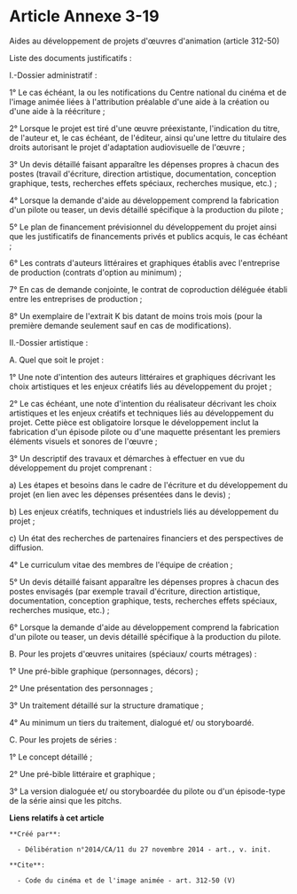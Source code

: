 # Article Annexe 3-19

Aides au développement de projets d'œuvres d'animation (article 312-50) 

Liste des documents justificatifs : 

I.-Dossier administratif : 

1° Le cas échéant, la ou les notifications du Centre national du cinéma et de l'image animée liées à l'attribution préalable
d'une aide à la création ou d'une aide à la réécriture ; 

2° Lorsque le projet est tiré d'une œuvre préexistante, l'indication du titre, de l'auteur et, le cas échéant, de l'éditeur,
ainsi qu'une lettre du titulaire des droits autorisant le projet d'adaptation audiovisuelle de l'œuvre ; 

3° Un devis détaillé faisant apparaître les dépenses propres à chacun des postes (travail d'écriture, direction artistique,
documentation, conception graphique, tests, recherches effets spéciaux, recherches musique, etc.) ; 

4° Lorsque la demande d'aide au développement comprend la fabrication d'un pilote ou teaser, un devis détaillé spécifique à
la production du pilote ; 

5° Le plan de financement prévisionnel du développement du projet ainsi que les justificatifs de financements privés et
publics acquis, le cas échéant ; 

6° Les contrats d'auteurs littéraires et graphiques établis avec l'entreprise de production (contrats d'option au minimum) ; 

7° En cas de demande conjointe, le contrat de coproduction déléguée établi entre les entreprises de production ; 

8° Un exemplaire de l'extrait K bis datant de moins trois mois (pour la première demande seulement sauf en cas de
modifications). 

II.-Dossier artistique : 

A. Quel que soit le projet : 

1° Une note d'intention des auteurs littéraires et graphiques décrivant les choix artistiques et les enjeux créatifs liés au
développement du projet ; 

2° Le cas échéant, une note d'intention du réalisateur décrivant les choix artistiques et les enjeux créatifs et techniques
liés au développement du projet. Cette pièce est obligatoire lorsque le développement inclut la fabrication d'un épisode
pilote ou d'une maquette présentant les premiers éléments visuels et sonores de l'œuvre ; 

3° Un descriptif des travaux et démarches à effectuer en vue du développement du projet comprenant : 

a) Les étapes et besoins dans le cadre de l'écriture et du développement du projet (en lien avec les dépenses présentées dans
le devis) ; 

b) Les enjeux créatifs, techniques et industriels liés au développement du projet ; 

c) Un état des recherches de partenaires financiers et des perspectives de diffusion. 

4° Le curriculum vitae des membres de l'équipe de création ; 

5° Un devis détaillé faisant apparaître les dépenses propres à chacun des postes envisagés (par exemple travail d'écriture,
direction artistique, documentation, conception graphique, tests, recherches effets spéciaux, recherches musique, etc.) ; 

6° Lorsque la demande d'aide au développement comprend la fabrication d'un pilote ou teaser, un devis détaillé spécifique à
la production du pilote. 

B. Pour les projets d'œuvres unitaires (spéciaux/ courts métrages) : 

1° Une pré-bible graphique (personnages, décors) ; 

2° Une présentation des personnages ; 

3° Un traitement détaillé sur la structure dramatique ; 

4° Au minimum un tiers du traitement, dialogué et/ ou storyboardé. 

C. Pour les projets de séries : 

1° Le concept détaillé ; 

2° Une pré-bible littéraire et graphique ; 

3° La version dialoguée et/ ou storyboardée du pilote ou d'un épisode-type de la série ainsi que les pitchs.

**Liens relatifs à cet article**

	**Créé par**:

	  - Délibération n°2014/CA/11 du 27 novembre 2014 - art., v. init.

	**Cite**:

	  - Code du cinéma et de l'image animée - art. 312-50 (V)
